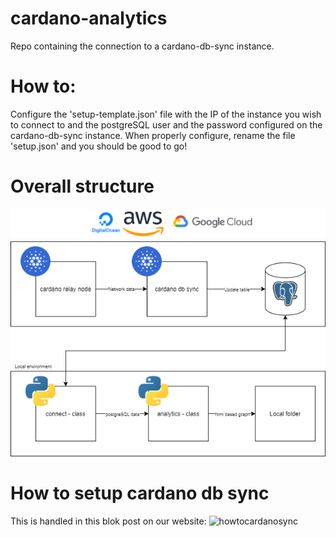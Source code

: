 # cardano-analytics
 Repo containing the connection to a cardano-db-sync instance. 
 
# How to:
 Configure the 'setup-template.json' file with the IP of the instance you wish to connect to and the postgreSQL user and the password configured on the cardano-db-sync instance. When properly configure, rename the file 'setup.json' and you should be good to go!
 
# Overall structure
![Structure](diagrams/img/structure.png)

# How to setup cardano db sync
This is handled in this blok post on our website:
![howtocardanosync](https://www.midnort.com/post/how-to-setup-cardano-db-sync)
